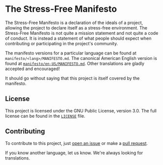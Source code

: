 # The Stress-Free Manifesto

The Stress-Free Manifesto is a declaration of the ideals of a project,
allowing the project to declare itself as a stress-free environment. The
Stress-Free Manifesto is not quite a mission statement and not quite a
code of conduct. It is instead a statement of what people should expect
when contributing or participating in the project's community.

The manifesto versions for a particular language can be found at
`manifesto/<lang>/MANIFESTO.md`. The canonical American English version is
found at [`manifesto/en-US/MANIFESTO.md`](manifesto/en-US/MANIFESTO.md).
Other translations are gladly accepted and encouraged!

It should go without saying that this project is itself covered by the
manifesto.

## License

This project is licensed under the GNU Public License, version 3.0. The
full license can be found in the [`LICENSE`](LICENSE) file.

## Contributing

To contribute to this project, just [open an issue][issues] or make a
[pull request][pull_request].

If you know another language, let us know. We're always looking for
translations.

[issues]: https://help.github.com/articles/creating-an-issue/
[pull_request]: https://help.github.com/articles/creating-a-pull-request/

